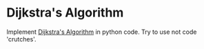 # Dijkstra's Algorithm

Implement [Dijkstra's Algorithm](https://en.wikipedia.org/wiki/Dijkstra%27s_algorithm) in python code. Try to use not code 'crutches'.
